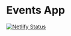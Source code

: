 # Events App

[![Netlify Status](https://api.netlify.com/api/v1/badges/81cd6a5f-3a19-41e9-a243-ff3ef282fcf5/deploy-status)](https://app.netlify.com/sites/project-events/deploys)




